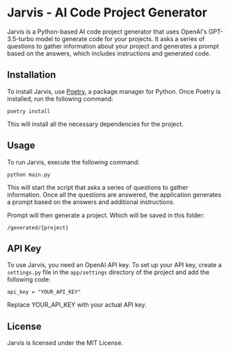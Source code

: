 # Jarvis - AI Code Project Generator

Jarvis is a Python-based AI code project generator that uses OpenAI's GPT-3.5-turbo model to generate code for your projects. It asks a series of questions to gather information about your project and generates a prompt based on the answers, which includes instructions and generated code.

## Installation

To install Jarvis, use [Poetry](https://python-poetry.org/), a package manager for Python. Once Poetry is installed, run the following command:

```
poetry install
```

This will install all the necessary dependencies for the project.

## Usage

To run Jarvis, execute the following command:

```
python main.py
```

This will start the script that asks a series of questions to gather information.
Once all the questions are answered, the application generates a prompt based on the answers and additional instructions.

Prompt will then generate a project. Which will be saved in this folder:

```
/generated/{project}
```

## API Key

To use Jarvis, you need an OpenAI API key. To set up your API key, create a `settings.py` file in the `app/settings` directory of the project and add the following code:

```
api_key = "YOUR_API_KEY"
```

Replace YOUR_API_KEY with your actual API key.

## License

Jarvis is licensed under the MIT License.
